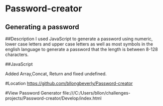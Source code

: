# Password-creator 

## Generating a password

##Description
I used JavaScript to generate a password using numeric, lower case letters and upper case letters as well as most symbols in the english language to generate a password that the length is between 8-128 characters.

##JavaScript

Added Array,Concat, Return and fixed undefined.

#Location
https://github.com/bllongbeverly/Password-creator

#View Password Generator
file:///C:/Users/bllon/challenges-projects/Password-creator/Develop/index.html